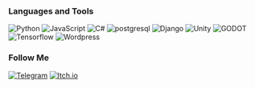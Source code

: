 ### Languages and Tools
![Python](https://img.shields.io/badge/-Python-090909?style=for-the-badge&logo=python)
![JavaScript](https://img.shields.io/badge/-JavaScript-090909?style=for-the-badge&logo=JavaScript)
![С#](https://img.shields.io/badge/-C%23-090909?style=for-the-badge&logo=C%23)
![postgresql](https://img.shields.io/badge/-PSQL-090909?style=for-the-badge&logo=postgresql)
![Django](https://img.shields.io/badge/-Django-090909?style=for-the-badge&logo=Django)
![Unity](https://img.shields.io/badge/-Unity-090909?style=for-the-badge&logo=unity)
![GODOT](https://img.shields.io/badge/-GODOT-090909?style=for-the-badge&logo=godotengine)
![Tensorflow](https://img.shields.io/badge/-tensorflow-090909?style=for-the-badge&logo=tensorflow)
![Wordpress](https://img.shields.io/badge/-Wordpress-090909?style=for-the-badge&logo=Wordpress)
### Follow Me
[![Telegram](https://img.shields.io/badge/-Telegram-090909?style=for-the-badge&logo=telegram)](https://t.me/ProgKD)
[![Itch.io](https://img.shields.io/badge/-Itch.io-090909?style=for-the-badge&logo=Itch.io)](https://llemon42.itch.io/)